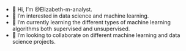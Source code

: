 - 👋 Hi, I’m @Elizabeth-m-analyst.
- 👀 I’m interested in data science and machine learning.
- 🌱 I’m currently learning the different types of machine learning algorithms both supervised and unsupervised.
- 💞️ I’m looking to collaborate on different machine learning and data science projects.

<!---
Elizabeth-m-analyst/Elizabeth-m-analyst is a ✨ special ✨ repository because its `README.md` (this file) appears on your GitHub profile.
You can click the Preview link to take a look at your changes.
--->
